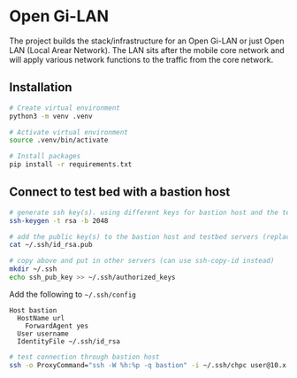 # Open Gi-LAN

The project builds the stack/infrastructure for an Open Gi-LAN or just Open LAN (Local Arear Network). The LAN sits after the mobile core network and will apply various network functions to the traffic from the core network.

## Installation

```bash
# Create virtual environment
python3 -m venv .venv

# Activate virtual environment
source .venv/bin/activate

# Install packages
pip install -r requirements.txt

```

## Connect to test bed with a bastion host

```bash
# generate ssh key(s). using different keys for bastion host and the testbed servers
ssh-keygen -t rsa -b 2048

# add the public key(s) to the bastion host and testbed servers (replace id_rsa.pub with key name)
cat ~/.ssh/id_rsa.pub

# copy above and put in other servers (can use ssh-copy-id instead)
mkdir ~/.ssh
echo ssh_pub_key >> ~/.ssh/authorized_keys
```

Add the following to `~/.ssh/config`

```text
Host bastion
  HostName url
    ForwardAgent yes
  User username
  IdentityFile ~/.ssh/id_rsa
```

```bash
# test connection through bastion host
ssh -o ProxyCommand="ssh -W %h:%p -q bastion" -i ~/.ssh/chpc user@10.x.x.x
```
